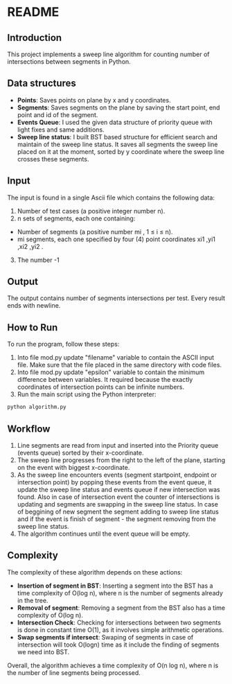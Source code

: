 # README

## Introduction

This project implements a sweep line algorithm for counting number of intersections between segments in Python. 

## Data structures

- **Points**: Saves points on plane by x and y coordinates.
- **Segments**: Saves segments on the plane by saving the start point, end point and id of the segment. 
- **Events Queue**: I used the given data structure of priority queue with light fixes and same additions.
- **Sweep line status**: I built BST based structure for efficient search and maintain of the sweep line status. It saves all segments the sweep line placed on it at the moment, sorted by y coordinate where the sweep line crosses these segments.

## Input
The input is found in a single Ascii file which contains the following data:
1. Number of test cases (a positive integer number n).
2. n sets of segments, each one containing:
- Number of segments (a positive number mi
, 1 ≤ i ≤ n).
- mi segments, each one specified by four (4) point coordinates xi1
,yi1
,xi2
,yi2
.
3. The number -1

## Output
The output contains number of segments intersections per test. Every result ends with newline.

## How to Run

To run the program, follow these steps:

1. Into file mod.py update "filename" variable to contain the ASCII input file. Make sure that the file placed in the same directory with code files.
2. Into file mod.py update "epsilon" variable to contain the minimum difference between variables. It required because the exactly coordinates of intersection points can be infinite numbers.
3. Run the main script using the Python interpreter:

```bash
python algorithm.py
```

## Workflow
1. Line segments are read from input and inserted into the Priority queue (events queue) sorted by their x-coordinate.
2. The sweep line progresses from the right to the left of the plane, starting on the event with biggest x-coordinate.
3. As the sweep line encounters events (segment startpoint, endpoint or intersection point) by popping these events from the event queue, it update the sweep line status and events queue if new intersection was found. 
Also in case of intersection event the counter of intersections is updating and segments are swapping in the sweep line status. 
In case of beggining of new segment the segment adding to sweep line status and if the event is finish of segment - the segment removing from the sweep line status.
4. The algorithm continues until the event queue will be empty.

## Complexity

The complexity of these algorithm depends on these actions:

- **Insertion of segment in BST**: Inserting a segment into the BST has a time complexity of O(log n), where n is the number of segments already in the tree.
- **Removal of segment**: Removing a segment from the BST also has a time complexity of O(log n).
- **Intersection Check**: Checking for intersections between two segments is done in constant time O(1), as it involves simple arithmetic operations.
- **Swap segments if intersect**: Swaping of segments in case of intersection will took O(logn) time as it include the finding of segments we need into BST.

Overall, the algorithm achieves a time complexity of O(n log n), where n is the number of line segments being processed.

